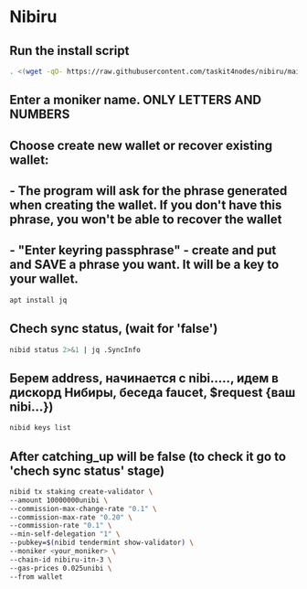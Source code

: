 # Nibiru


## Run the install script
```sh
. <(wget -qO- https://raw.githubusercontent.com/taskit4nodes/nibiru/main/install.sh)
```
## Enter a moniker name. ONLY LETTERS AND NUMBERS
## Choose create new wallet or recover existing wallet:
##    - The program will ask for the phrase generated when creating the wallet. If you don't have this phrase, you won't be able to recover the wallet
##    - "Enter keyring passphrase" - create and put and SAVE a phrase you want. It will be a key to your wallet.

```sh 
apt install jq
```
## Chech sync status,  (wait for 'false')
```sh
nibid status 2>&1 | jq .SyncInfo
```
## Берем address, начинается с nibi....., идем в дискорд Нибиры, беседа fauсet, $request {ваш nibi...})
```sh
nibid keys list
```
## After catching_up will be false (to check it go to 'chech sync status' stage)
```sh
nibid tx staking create-validator \
--amount 10000000unibi \
--commission-max-change-rate "0.1" \
--commission-max-rate "0.20" \
--commission-rate "0.1" \
--min-self-delegation "1" \
--pubkey=$(nibid tendermint show-validator) \
--moniker <your_moniker> \
--chain-id nibiru-itn-3 \
--gas-prices 0.025unibi \
--from wallet
```
